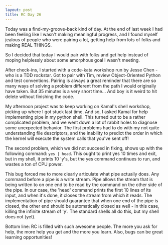 ```yaml
---
layout: post
title: RC Day 26 
---
```


Today was a find-my-groove-back kind of day. At the end of last week I had been feeling like I wasn't making meaningful progress, and I found myself jealous of people who were pairing a lot, getting help from lots of folks and making REAL THINGS. 

So I decided that today I would pair with folks and get help instead of moping helplessly about some amorphous goal I wasn't meeting.

After check-ins, I started with a code-kata workshop run by Jesse Chen - who is a TDD rockstar. Got to pair with Tim, review Object-Oriented Python and test conventions. Pairing is always a great reminder that there are so many ways of solving a problem different from the path I would originally have taken. But 35 minutes is a very short time... And boy is it weird to hit delete without finishing the code.

My afternoon project was to keep working on Kamal's shell workshop, picking up where I got stuck last time. And so, I asked Kamal for help implementing pipe in my python shell. This turned out to be a rather complicated problem, and we went down a lot of rabbit holes to diagnose some unexpected behavior. The first problems had to do with my not quite understanding file descriptors, and the inability to predict the order in which the kernel will execute the system calls that you've sent off!

The second problem, which we did not succeed in fixing, shows up with the following command: ```yes | head```. This ought to print yes 10 times and exit, but in my shell, it prints 10 'y's, but the yes command continues to run, and wastes a ton of CPU power. 

This bug forced me to more clearly articulate what pipe actually does. Any command before a pipe is a write stream. Pipe allows the stream that is being written to on one end to be read by the command on the other side of the pipe. In our case, the 'head' command prints the first 10 lines of its input, and when it's done, it closes the stream from which it reads. The implementation of pipe should guarantee that when one end of the pipe is closed, the other end should be automatically closed as well - in this case, killing the infinite stream of 'y'. The standard shells all do this, but my shell does not (yet). 

Bottom line: RC is filled with such awesome people. The more you ask for help, the more help you get and the more you learn. Also, bugs can be great learning opportunities!



